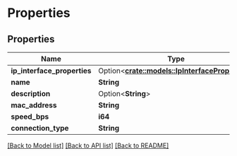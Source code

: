 # Properties

## Properties

Name | Type | Description | Notes
------------ | ------------- | ------------- | -------------
**ip_interface_properties** | Option<[**crate::models::IpInterfaceProperties**](IPInterfaceProperties.md)> |  | [optional]
**name** | **String** |  | 
**description** | Option<**String**> |  | 
**mac_address** | **String** |  | 
**speed_bps** | **i64** |  | 
**connection_type** | **String** |  | 

[[Back to Model list]](../README.md#documentation-for-models) [[Back to API list]](../README.md#documentation-for-api-endpoints) [[Back to README]](../README.md)


